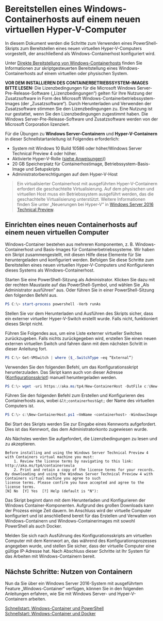 # Bereitstellen eines Windows-Containerhosts auf einem neuen virtuellen Hyper-V-Computer

In diesem Dokument werden die Schritte zum Verwenden eines PowerShell-Skripts zum Bereitstellen eines neuen virtuellen Hyper-V-Computers vorgestellt, der anschließend als Windows-Containerhost konfiguriert wird.

Unter [Direkte Bereitstellung von Windows-Containerhosts](./inplace_setup.md) finden Sie Informationen zur skriptgesteuerten Bereitstellung eines Windows-Containerhosts auf einem virtuellen oder physischen System.

**VOR DEM INSTALLIEREN DES CONTAINERBETRIEBSSYSTEM-IMAGES BITTE LESEN:** Die Lizenzbedingungen für die Microsoft Windows Server-Pre-Release-Software („Lizenzbedingungen“) gelten für Ihre Nutzung der Zusatzsoftware in Form des Microsoft Windows-Containerbetriebssystem-Images (der „Zusatzsoftware“). Durch Herunterladen und Verwenden der Zusatzsoftware stimmen Sie den Lizenzbedingungen zu. Eine Nutzung ist nur gestattet, wenn Sie den Lizenzbedingungen zugestimmt haben. Die Windows Server-Pre-Release-Software und Zusatzsoftware werden von der Microsoft Corporation lizenziert.

Für die Übungen zu **Windows Server-Containern** und **Hyper-V-Containern** in dieser Schnellstartanleitung ist Folgendes erforderlich:

* System mit Windows 10 Build 10586 oder höher/Windows Server Technical Preview 4 oder höher.
* Aktivierte Hyper-V-Rolle ([siehe Anweisungen](https://msdn.microsoft.com/virtualization/hyperv_on_windows/quick_start/walkthrough_install#UsingPowerShell)))
* 20 GB Speicherplatz für Containerhostimage, Betriebssystem-Basis-Image und Setupskripts
* Administratorberechtigungen auf dem Hyper-V-Host

> Ein virtualisierter Containerhost mit ausgeführten Hyper-V-Containern erfordert die geschachtelte Virtualisierung. Auf dem physischen und virtuellen Host muss ein Betriebssystem ausgeführt werden, das die geschachtelte Virtualisierung unterstützt. Weitere Informationen finden Sie unter „Neuerungen bei Hyper-V“ in [Windows Server 2016 Technical Preview](https://technet.microsoft.com/library/dn765471.aspx#BKMK_nested).

## Einrichten eines neuen Containerhosts auf einem neuen virtuellen Computer

Windows-Container bestehen aus mehreren Komponenten, z. B. Windows-Containerhost und Basis-Images für Containerbetriebssysteme. Wir haben ein Skript zusammengestellt, mit diesen Hilfe diese Elemente für Sie heruntergeladen und konfiguriert werden. Befolgen Sie diese Schritte zum Bereitstellen eines neuen virtuellen Hyper-V-Computers und Konfigurieren dieses Systems als Windows-Containerhost.

Starten Sie eine PowerShell-Sitzung als Administrator. Klicken Sie dazu mit der rechten Maustaste auf das PowerShell-Symbol, und wählen Sie „Als Administrator ausführen“ aus. Oder führen Sie in einer PowerShell-Sitzung den folgenden Befehl aus.

``` powershell
PS C:\> start-process powershell -Verb runAs
```

Stellen Sie vor dem Herunterladen und Ausführen des Skripts sicher, dass ein externer virtueller Hyper-V-Switch erstellt wurde. Falls nicht, funktioniert dieses Skript nicht.

Führen Sie Folgendes aus, um eine Liste externer virtueller Switches zurückzugeben. Falls nichts zurückgegeben wird, erstellen Sie einen neuen externen virtuellen Switch und fahren dann mit dem nächsten Schritt in dieser Anleitung fort.

```powershell
PS C:\> Get-VMSwitch | where {$_.SwitchType –eq “External”}
```

Verwenden Sie den folgenden Befehl, um das Konfigurationsskript herunterzuladen. Das Skript kann auch von dieser Adresse ([Konfigurationsskript](https://aka.ms/tp4/New-ContainerHost)) manuell heruntergeladen werden.

``` PowerShell
PS C:\> wget -uri https://aka.ms/tp4/New-ContainerHost -OutFile c:\New-ContainerHost.ps1
```

Führen Sie den folgenden Befehl zum Erstellen und Konfigurieren des Containerhosts aus, wobei `&lt;containerhost&gt;` der Name des virtuellen Computers ist.

``` powershell
PS C:\> c:\New-ContainerHost.ps1 –VmName <containerhost> -WindowsImage ServerDatacenterCore -Hyperv
```

Bei Start des Skripts werden Sie zur Eingabe eines Kennworts aufgefordert. Dies ist das Kennwort, das dem Administratorkonto zugewiesen wurde.

Als Nächstes werden Sie aufgefordert, die Lizenzbedingungen zu lesen und zu akzeptieren.

```
Before installing and using the Windows Server Technical Preview 4 with Containers virtual machine you must:
    1. Review the license terms by navigating to this link: http://aka.ms/tp4/containerseula
    2. Print and retain a copy of the license terms for your records.
By downloading and using the Windows Server Technical Preview 4 with Containers virtual machine you agree to such
license terms. Please confirm you have accepted and agree to the license terms.
[N] No  [Y] Yes  [?] Help (default is "N"):
```

Das Skript beginnt dann mit dem Herunterladen und Konfigurieren der Windows Container-Komponenten. Aufgrund des großen Downloads kann der Prozess einige Zeit dauern. Im Anschluss wird der virtuelle Computer konfiguriert und ist anschließend bereit für das Erstellen und Verwalten von Windows-Containern und Windows-Containerimages mit sowohl PowerShell als auch Docker.

Melden Sie sich nach Ausführung des Konfigurationsskripts am virtuellen Computer mit dem Kennwort an, das während des Konfigurationsprozesses angegeben wurde, und stellen Sie sicher, dass der virtuelle Computer eine gültige IP-Adresse hat. Nach Abschluss dieser Schritte ist Ihr System für das Arbeiten mit Windows-Containern bereit.

## Nächste Schritte: Nutzen von Containern

Nun da Sie über ein Windows Server 2016-System mit ausgeführtem Feature „Windows-Container“ verfügen, können Sie in den folgenden Anleitungen erfahren, wie Sie mit Windows Server- und Hyper-V-Containern arbeiten.

[Schnellstart: Windows-Container und PowerShell](./manage_powershell.md)  
[Schnellstart: Windows-Container und Docker](./manage_docker.md)




<!--HONumber=Jan16_HO2-->
